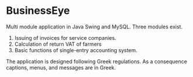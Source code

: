 # BusinessEye
Multi module application in Java Swing and MySQL.
Three modules exist.

1. Issuing of invoices for service companies.
2. Calculation of return VAT of farmers
3. Basic functions of single-entry accounting system.

The application is designed following Greek regulations.
As a consequence captions, menus, and messages are in Greek.
